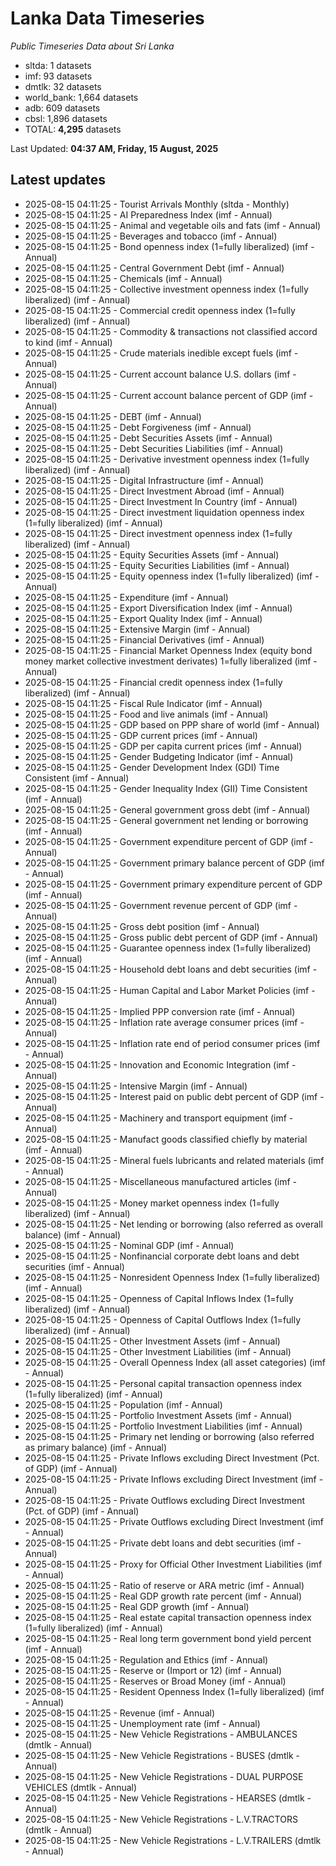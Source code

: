 # Lanka Data Timeseries
*Public Timeseries Data about Sri Lanka*

* sltda: 1 datasets
* imf: 93 datasets
* dmtlk: 32 datasets
* world_bank: 1,664 datasets
* adb: 609 datasets
* cbsl: 1,896 datasets
* TOTAL: **4,295** datasets

Last Updated: **04:37 AM, Friday, 15 August, 2025**

## Latest updates

* 2025-08-15 04:11:25 - Tourist Arrivals Monthly (sltda - Monthly)
* 2025-08-15 04:11:25 - AI Preparedness Index (imf - Annual)
* 2025-08-15 04:11:25 - Animal and vegetable oils and fats (imf - Annual)
* 2025-08-15 04:11:25 - Beverages and tobacco (imf - Annual)
* 2025-08-15 04:11:25 - Bond openness index (1=fully liberalized) (imf - Annual)
* 2025-08-15 04:11:25 - Central Government Debt (imf - Annual)
* 2025-08-15 04:11:25 - Chemicals (imf - Annual)
* 2025-08-15 04:11:25 - Collective investment openness index (1=fully liberalized) (imf - Annual)
* 2025-08-15 04:11:25 - Commercial credit openness index (1=fully liberalized) (imf - Annual)
* 2025-08-15 04:11:25 - Commodity & transactions not classified accord to kind (imf - Annual)
* 2025-08-15 04:11:25 - Crude materials inedible except fuels (imf - Annual)
* 2025-08-15 04:11:25 - Current account balance U.S. dollars (imf - Annual)
* 2025-08-15 04:11:25 - Current account balance percent of GDP (imf - Annual)
* 2025-08-15 04:11:25 - DEBT (imf - Annual)
* 2025-08-15 04:11:25 - Debt Forgiveness (imf - Annual)
* 2025-08-15 04:11:25 - Debt Securities Assets (imf - Annual)
* 2025-08-15 04:11:25 - Debt Securities Liabilities (imf - Annual)
* 2025-08-15 04:11:25 - Derivative investment openness index (1=fully liberalized) (imf - Annual)
* 2025-08-15 04:11:25 - Digital Infrastructure (imf - Annual)
* 2025-08-15 04:11:25 - Direct Investment Abroad (imf - Annual)
* 2025-08-15 04:11:25 - Direct Investment In Country (imf - Annual)
* 2025-08-15 04:11:25 - Direct investment liquidation openness index (1=fully liberalized) (imf - Annual)
* 2025-08-15 04:11:25 - Direct investment openness index (1=fully liberalized) (imf - Annual)
* 2025-08-15 04:11:25 - Equity Securities Assets (imf - Annual)
* 2025-08-15 04:11:25 - Equity Securities Liabilities (imf - Annual)
* 2025-08-15 04:11:25 - Equity openness index (1=fully liberalized) (imf - Annual)
* 2025-08-15 04:11:25 - Expenditure (imf - Annual)
* 2025-08-15 04:11:25 - Export Diversification Index (imf - Annual)
* 2025-08-15 04:11:25 - Export Quality Index (imf - Annual)
* 2025-08-15 04:11:25 - Extensive Margin (imf - Annual)
* 2025-08-15 04:11:25 - Financial Derivatives (imf - Annual)
* 2025-08-15 04:11:25 - Financial Market Openness Index (equity bond money market collective investment derivates) 1=fully liberalized (imf - Annual)
* 2025-08-15 04:11:25 - Financial credit openness index (1=fully liberalized) (imf - Annual)
* 2025-08-15 04:11:25 - Fiscal Rule Indicator (imf - Annual)
* 2025-08-15 04:11:25 - Food and live animals (imf - Annual)
* 2025-08-15 04:11:25 - GDP based on PPP share of world (imf - Annual)
* 2025-08-15 04:11:25 - GDP current prices (imf - Annual)
* 2025-08-15 04:11:25 - GDP per capita current prices (imf - Annual)
* 2025-08-15 04:11:25 - Gender Budgeting Indicator (imf - Annual)
* 2025-08-15 04:11:25 - Gender Development Index (GDI) Time Consistent (imf - Annual)
* 2025-08-15 04:11:25 - Gender Inequality Index (GII) Time Consistent (imf - Annual)
* 2025-08-15 04:11:25 - General government gross debt (imf - Annual)
* 2025-08-15 04:11:25 - General government net lending or borrowing (imf - Annual)
* 2025-08-15 04:11:25 - Government expenditure percent of GDP (imf - Annual)
* 2025-08-15 04:11:25 - Government primary balance percent of GDP (imf - Annual)
* 2025-08-15 04:11:25 - Government primary expenditure percent of GDP (imf - Annual)
* 2025-08-15 04:11:25 - Government revenue percent of GDP (imf - Annual)
* 2025-08-15 04:11:25 - Gross debt position (imf - Annual)
* 2025-08-15 04:11:25 - Gross public debt percent of GDP (imf - Annual)
* 2025-08-15 04:11:25 - Guarantee openness index (1=fully liberalized) (imf - Annual)
* 2025-08-15 04:11:25 - Household debt loans and debt securities (imf - Annual)
* 2025-08-15 04:11:25 - Human Capital and Labor Market Policies (imf - Annual)
* 2025-08-15 04:11:25 - Implied PPP conversion rate (imf - Annual)
* 2025-08-15 04:11:25 - Inflation rate average consumer prices (imf - Annual)
* 2025-08-15 04:11:25 - Inflation rate end of period consumer prices (imf - Annual)
* 2025-08-15 04:11:25 - Innovation and Economic Integration (imf - Annual)
* 2025-08-15 04:11:25 - Intensive Margin (imf - Annual)
* 2025-08-15 04:11:25 - Interest paid on public debt percent of GDP (imf - Annual)
* 2025-08-15 04:11:25 - Machinery and transport equipment (imf - Annual)
* 2025-08-15 04:11:25 - Manufact goods classified chiefly by material (imf - Annual)
* 2025-08-15 04:11:25 - Mineral fuels lubricants and related materials (imf - Annual)
* 2025-08-15 04:11:25 - Miscellaneous manufactured articles (imf - Annual)
* 2025-08-15 04:11:25 - Money market openness index (1=fully liberalized) (imf - Annual)
* 2025-08-15 04:11:25 - Net lending or borrowing (also referred as overall balance) (imf - Annual)
* 2025-08-15 04:11:25 - Nominal GDP (imf - Annual)
* 2025-08-15 04:11:25 - Nonfinancial corporate debt loans and debt securities (imf - Annual)
* 2025-08-15 04:11:25 - Nonresident Openness Index (1=fully liberalized) (imf - Annual)
* 2025-08-15 04:11:25 - Openness of Capital Inflows Index (1=fully liberalized) (imf - Annual)
* 2025-08-15 04:11:25 - Openness of Capital Outflows Index (1=fully liberalized) (imf - Annual)
* 2025-08-15 04:11:25 - Other Investment Assets (imf - Annual)
* 2025-08-15 04:11:25 - Other Investment Liabilities (imf - Annual)
* 2025-08-15 04:11:25 - Overall Openness Index (all asset categories) (imf - Annual)
* 2025-08-15 04:11:25 - Personal capital transaction openness index (1=fully liberalized) (imf - Annual)
* 2025-08-15 04:11:25 - Population (imf - Annual)
* 2025-08-15 04:11:25 - Portfolio Investment Assets (imf - Annual)
* 2025-08-15 04:11:25 - Portfolio Investment Liabilities (imf - Annual)
* 2025-08-15 04:11:25 - Primary net lending or borrowing (also referred as primary balance) (imf - Annual)
* 2025-08-15 04:11:25 - Private Inflows excluding Direct Investment (Pct. of GDP) (imf - Annual)
* 2025-08-15 04:11:25 - Private Inflows excluding Direct Investment (imf - Annual)
* 2025-08-15 04:11:25 - Private Outflows excluding Direct Investment (Pct. of GDP) (imf - Annual)
* 2025-08-15 04:11:25 - Private Outflows excluding Direct Investment (imf - Annual)
* 2025-08-15 04:11:25 - Private debt loans and debt securities (imf - Annual)
* 2025-08-15 04:11:25 - Proxy for Official Other Investment Liabilities (imf - Annual)
* 2025-08-15 04:11:25 - Ratio of reserve or ARA metric (imf - Annual)
* 2025-08-15 04:11:25 - Real GDP growth rate percent (imf - Annual)
* 2025-08-15 04:11:25 - Real GDP growth (imf - Annual)
* 2025-08-15 04:11:25 - Real estate capital transaction openness index (1=fully liberalized) (imf - Annual)
* 2025-08-15 04:11:25 - Real long term government bond yield percent (imf - Annual)
* 2025-08-15 04:11:25 - Regulation and Ethics (imf - Annual)
* 2025-08-15 04:11:25 - Reserve or (Import or 12) (imf - Annual)
* 2025-08-15 04:11:25 - Reserves or Broad Money (imf - Annual)
* 2025-08-15 04:11:25 - Resident Openness Index (1=fully liberalized) (imf - Annual)
* 2025-08-15 04:11:25 - Revenue (imf - Annual)
* 2025-08-15 04:11:25 - Unemployment rate (imf - Annual)
* 2025-08-15 04:11:25 - New Vehicle Registrations - AMBULANCES (dmtlk - Annual)
* 2025-08-15 04:11:25 - New Vehicle Registrations - BUSES (dmtlk - Annual)
* 2025-08-15 04:11:25 - New Vehicle Registrations - DUAL PURPOSE VEHICLES (dmtlk - Annual)
* 2025-08-15 04:11:25 - New Vehicle Registrations - HEARSES (dmtlk - Annual)
* 2025-08-15 04:11:25 - New Vehicle Registrations - L.V.TRACTORS (dmtlk - Annual)
* 2025-08-15 04:11:25 - New Vehicle Registrations - L.V.TRAILERS (dmtlk - Annual)